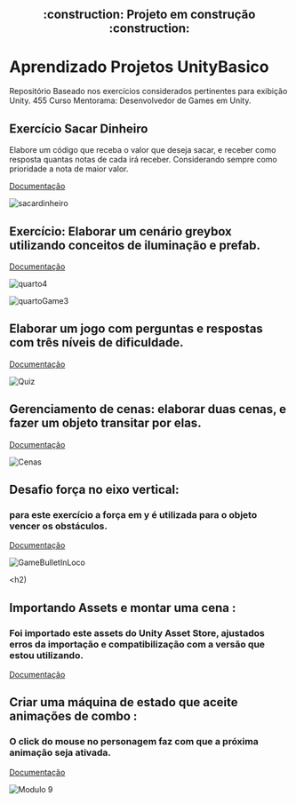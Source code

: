  <h2 align="center">  :construction: Projeto em construção :construction: </h2>


# Aprendizado Projetos UnityBasico



Repositório Baseado nos exercícios considerados pertinentes para exibição Unity.
455
Curso Mentorama: Desenvolvedor de Games em Unity.


<h2>Exercício Sacar Dinheiro</h2>

Elabore um código que receba o valor que deseja sacar, e receber como resposta quantas notas de cada irá receber.
Considerando sempre como prioridade a nota de maior valor. 

[Documentação](https://github.com/iaraeliza/AprendizadoProjetosUnityBasico/blob/8cfa79ce58ca3df56d3f922c4996c4bf6c8b2dfa/Reposit%C3%B3rio/ExercicioSacarDinheiro/sacarDinheiro.cs)

![sacardinheiro](https://user-images.githubusercontent.com/107582204/202787813-f5f76ed0-68d8-437a-b76a-1291f552554d.jpeg)


<h2>Exercício: Elaborar um cenário greybox utilizando conceitos de iluminação e prefab.</h2>

[Documentação](https://github.com/iaraeliza/AprendizadoProjetosUnityBasico/tree/main/Reposit%C3%B3rio/ExercicioSacarDinheiro/QuartoIlumunicaoPrefabs)

![quarto4](https://user-images.githubusercontent.com/107582204/202866294-42290fd6-5c25-4172-951b-1feb829f9236.jpeg)


![quartoGame3](https://user-images.githubusercontent.com/107582204/202866024-14dfe4d6-8649-4489-b919-71b15f4f2679.jpeg)


<h2>Elaborar um jogo com perguntas e respostas com três níveis de dificuldade.</h2>

[Documentação](https://github.com/iaraeliza/AprendizadoProjetosUnityBasico/tree/main/Exercicios/Quiz) 

![Quiz](https://user-images.githubusercontent.com/107582204/203407349-8f263c38-ad2b-4fc1-abef-83f691e012d5.gif)


<h2>Gerenciamento de cenas: elaborar duas cenas, e fazer um objeto transitar por elas. </h2>  

[Documentação](https://github.com/iaraeliza/AprendizadoProjetosUnityBasico/tree/main/Exercicios/GerenciamentoDeCenas)


![Cenas](https://user-images.githubusercontent.com/107582204/204532032-8a7e1bc3-1e92-4524-a373-3acf03fecd0b.gif)



<h2>Desafio força no eixo vertical: </h2> <h3>para este exercício a força em y é utilizada para o objeto vencer os obstáculos.</h3>

[Documentação](https://github.com/iaraeliza/AprendizadoProjetosUnityBasico/tree/main/Exercicios/GameBullet)

![GameBulletInLoco](https://user-images.githubusercontent.com/107582204/205461921-4cd164bf-b906-4a12-8b64-4460af9227a8.gif)

<h2)

<h2>Importando Assets e montar uma cena : </h2> <h3> Foi importado este assets do Unity Asset Store, ajustados erros da importação e compatibilização com a versão que estou utilizando. </h3>

[Documentação](https://github.com/iaraeliza/AprendizadoProjetosUnityBasico/tree/main/Exercicios/Assets)

<h2>Criar uma máquina de estado que aceite animações de combo : </h2> <h3> O click do mouse no personagem faz com que a próxima animação seja ativada. </h3>

[Documentação](https://github.com/iaraeliza/AprendizadoProjetosUnityBasico/tree/main/Exercicios/Animation)

![Modulo 9](https://user-images.githubusercontent.com/107582204/226432659-34b12081-58b9-416a-ac0e-8423053befe3.gif)




